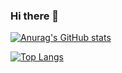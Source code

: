 ### Hi there 👋

[![Anurag's GitHub stats](https://github-readme-stats.vercel.app/api?username=YamasouA)](https://github.com/anuraghazra/github-readme-stats)


[![Top Langs](https://github-readme-stats.vercel.app/api/top-langs/?username=YamasouA&layout=compact)](https://github.com/anuraghazra/github-readme-stats)



<!--
**YamasouA/YamasouA** is a ✨ _special_ ✨ repository because its `README.md` (this file) appears on your GitHub profile.

Here are some ideas to get you started:

- 🔭 I’m currently working on ...
- 🌱 I’m currently learning ...
- 👯 I’m looking to collaborate on ...
- 🤔 I’m looking for help with ...
- 💬 Ask me about ...
- 📫 How to reach me: ...
- 😄 Pronouns: ...
- ⚡ Fun fact: ...
-->
